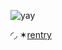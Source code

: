
 ![yay](https://file.garden/Z9aVPiRziQ_aHOvU/Untitled126_20250402094123.png?v=1743576102990)
 
 ◜◞  ✶[rentry](https://rentry.co/sillyvera)
 

